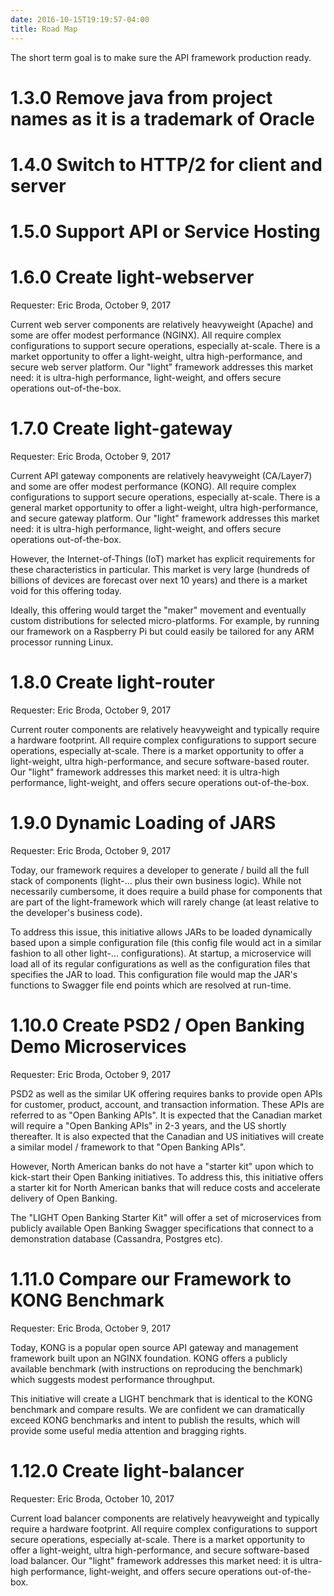 ```yaml
---
date: 2016-10-15T19:19:57-04:00
title: Road Map
---
```


The short term goal is to make sure the API framework production ready.

# 1.3.0 Remove java from project names as it is a trademark of Oracle

# 1.4.0 Switch to HTTP/2 for client and server

# 1.5.0 Support API or Service Hosting

# 1.6.0 Create light-webserver
Requester: Eric Broda, October 9, 2017

Current web server components are relatively heavyweight (Apache) and
some are offer modest performance (NGINX).  All require complex configurations
to support secure operations, especially at-scale.  There is a market opportunity
to offer a light-weight, ultra high-performance, and secure web server
platform.  Our "light" framework addresses this market need:  it is ultra-high
performance, light-weight, and offers secure operations out-of-the-box.

# 1.7.0 Create light-gateway
Requester: Eric Broda, October 9, 2017

Current API gateway components are relatively heavyweight (CA/Layer7) and
some are offer modest performance (KONG).  All require complex configurations
to support secure operations, especially at-scale.  There is a general
market opportunity to offer a light-weight, ultra high-performance, and secure gateway
platform.  Our "light" framework addresses this market need:  it is ultra-high
performance, light-weight, and offers secure operations out-of-the-box.

However, the Internet-of-Things (IoT) market has explicit requirements for
these characteristics in particular.  This market is very large (hundreds of
billions of devices are forecast over next 10 years) and there is a market void
for this offering today.  

Ideally, this offering would target the "maker" movement and eventually
custom distributions for selected micro-platforms.  For example, by running
our framework on a Raspberry Pi but could easily be tailored for any
ARM processor running Linux.

# 1.8.0 Create light-router
Requester: Eric Broda, October 9, 2017

Current router components are relatively heavyweight and typically require
a hardware footprint.  All require complex configurations
to support secure operations, especially at-scale.  There is a market opportunity
to offer a light-weight, ultra high-performance, and secure software-based
router.  Our "light" framework addresses this market need:  it is ultra-high
performance, light-weight, and offers secure operations out-of-the-box.

# 1.9.0 Dynamic Loading of JARS
Requester: Eric Broda, October 9, 2017

Today, our framework requires a developer to generate / build all the full
stack of components (light-... plus their own business logic).  While not
necessarily cumbersome, it does require a build phase for components that
are part of the light-framework which will rarely change (at least relative
to the developer's business code).  

To address this issue, this initiative allows JARs to be loaded dynamically
based upon a simple configuration file (this config file would act in a
similar fashion to all other light-... configurations).  At startup,
a microservice will load all of its regular configurations as well as the
configuration files that specifies the JAR to load.  This configuration file
would map the JAR's functions to Swagger file end points which are resolved
at run-time.

# 1.10.0 Create PSD2 / Open Banking Demo Microservices

Requester: Eric Broda, October 9, 2017

PSD2 as well as the similar UK offering requires banks to provide open APIs
for customer, product, account, and transaction information.  These APIs are
referred to as "Open Banking APIs".  It is expected that
the Canadian market will require a "Open Banking APIs" in 2-3 years, and the US
shortly thereafter.  It is also expected that the Canadian and US initiatives
will create a similar model / framework to that "Open Banking APIs".

However, North American banks do not have a "starter kit" upon which to kick-start
their Open Banking initiatives.  To address this, this initiative offers
a starter kit for North American banks that will reduce costs and accelerate
delivery of Open Banking.

The "LIGHT Open Banking Starter Kit" will offer a set of microservices from
publicly available Open Banking Swagger specifications that connect to a
demonstration database (Cassandra, Postgres etc).

# 1.11.0 Compare our Framework to KONG Benchmark
Requester: Eric Broda, October 9, 2017

Today, KONG is a popular open source API gateway and management framework
built upon an NGINX foundation.  KONG offers a publicly available
benchmark (with instructions on reproducing the benchmark) which suggests
modest performance throughput.

This initiative will create a LIGHT benchmark that is identical to the KONG
benchmark and compare results.  We are confident we can dramatically exceed
KONG benchmarks and intent to publish the results, which will provide some
useful media attention and bragging rights.

# 1.12.0 Create light-balancer
Requester: Eric Broda, October 10, 2017

Current load balancer components are relatively heavyweight and typically require
a hardware footprint.  All require complex configurations
to support secure operations, especially at-scale.  There is a market opportunity
to offer a light-weight, ultra high-performance, and secure software-based
load balancer.  Our "light" framework addresses this market need:  it is ultra-high
performance, light-weight, and offers secure operations out-of-the-box.
